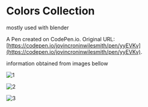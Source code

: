 # Colors Collection

mostly used with blender

A Pen created on CodePen.io. Original URL: [https://codepen.io/jovincroninwilesmith/pen/yyEVKv](https://codepen.io/jovincroninwilesmith/pen/yyEVKv).
  
information obtained from images bellow

![1](https://imgur.com/kuGSq0O.png)

![2](https://imgur.com/LSXmvn4.png)

![3](https://imgur.com/CiS9VoK.png)
